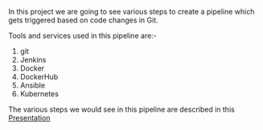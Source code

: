 

In this project we are going to see various steps to create a pipeline which gets triggered based on code changes in Git.

Tools and services used in this pipeline are:-
1) git
2) Jenkins
3) Docker
4) DockerHub
5) Ansible
6) Kubernetes

The various steps we would see in this pipeline are described in this [Presentation](https://github.com/kajasaran/2020_03_DO_Boston_casestudy_part_1/blob/main/Pipeline_Project_Saran.pdf)


